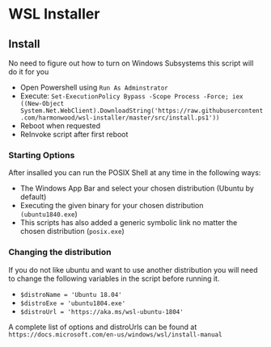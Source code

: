 # WSL Installer

## Install
No need to figure out how to turn on Windows Subsystems this script will do it for you

* Open Powershell using `Run As Adminstrator`
* Execute: `Set-ExecutionPolicy Bypass -Scope Process -Force; iex ((New-Object System.Net.WebClient).DownloadString('https://raw.githubusercontent.com/harmonwood/wsl-installer/master/src/install.ps1'))`
* Reboot when requested
* ReInvoke script after first reboot

### Starting Options
After insalled you can run the POSIX Shell at any time in the following ways:
* The Windows App Bar and select your chosen distribution (Ubuntu by default)
* Executing the given binary  for your chosen distribution` (ubuntu1840.exe`)
* This scripts has also added a generic symbolic link no matter the chosen distribution (`posix.exe`)

### Changing the distribution
If you do not like ubuntu and want to use another distribution you will need to change the following variables in the script before running it.
* `$distroName = 'Ubuntu 18.04'`
* `$distroExe = 'ubuntu1804.exe'`
* `$distroUrl = 'https://aka.ms/wsl-ubuntu-1804'`

A complete list of options and distroUrls can be found at `https://docs.microsoft.com/en-us/windows/wsl/install-manual`

